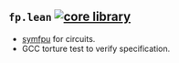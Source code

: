 ## `fp.lean` [![core library](https://github.com/opencompl/fp.lean/actions/workflows/ci.yml/badge.svg)](https://github.com/opencompl/fp.lean/actions/workflows/ci.yml)

- [symfpu](https://github.com/martin-cs/symfpu) for circuits.
- GCC torture test to verify specification.

